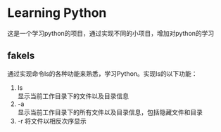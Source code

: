 # Learning Python
这是一个学习python的项目，通过实现不同的小项目，增加对python的学习

## fakels
通过实现命令ls的各种功能来熟悉，学习Python。实现ls的以下功能：  
1. ls  
    显示当前工作目录下的文件以及目录信息  
2. -a  
    显示当前工作目录下的所有文件以及目录信息，包括隐藏文件和目录  
3. -r
    将文件以相反次序显示
